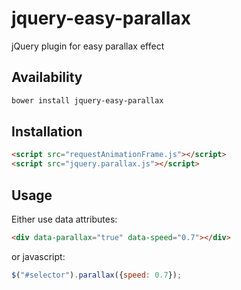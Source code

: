# jquery-easy-parallax
jQuery plugin for easy parallax effect

## Availability

```bash
bower install jquery-easy-parallax
```

## Installation

```html
<script src="requestAnimationFrame.js"></script>
<script src="jquery.parallax.js"></script>
```

## Usage

Either use data attributes:

```html
<div data-parallax="true" data-speed="0.7"></div>
```

or javascript:

```javascript
$("#selector").parallax({speed: 0.7});
```
